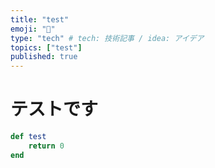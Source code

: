 ```yaml
---
title: "test"
emoji: "🙆"
type: "tech" # tech: 技術記事 / idea: アイデア
topics: ["test"]
published: true
---
```

# テストです
```ruby:test.rb
def test
    return 0
end
```